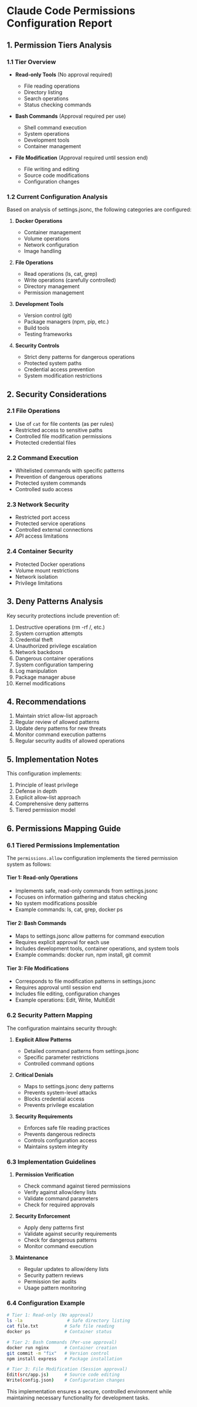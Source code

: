 # Claude Code Permissions Configuration Report

## 1. Permission Tiers Analysis

### 1.1 Tier Overview
- **Read-only Tools** (No approval required)
  - File reading operations
  - Directory listing
  - Search operations
  - Status checking commands
  
- **Bash Commands** (Approval required per use)
  - Shell command execution
  - System operations
  - Development tools
  - Container management
  
- **File Modification** (Approval required until session end)
  - File writing and editing
  - Source code modifications
  - Configuration changes

### 1.2 Current Configuration Analysis

Based on analysis of settings.jsonc, the following categories are configured:

1. **Docker Operations**
   - Container management
   - Volume operations
   - Network configuration
   - Image handling

2. **File Operations**
   - Read operations (ls, cat, grep)
   - Write operations (carefully controlled)
   - Directory management
   - Permission management

3. **Development Tools**
   - Version control (git)
   - Package managers (npm, pip, etc.)
   - Build tools
   - Testing frameworks

4. **Security Controls**
   - Strict deny patterns for dangerous operations
   - Protected system paths
   - Credential access prevention
   - System modification restrictions

## 2. Security Considerations

### 2.1 File Operations
- Use of `cat` for file contents (as per rules)
- Restricted access to sensitive paths
- Controlled file modification permissions
- Protected credential files

### 2.2 Command Execution
- Whitelisted commands with specific patterns
- Prevention of dangerous operations
- Protected system commands
- Controlled sudo access

### 2.3 Network Security
- Restricted port access
- Protected service operations
- Controlled external connections
- API access limitations

### 2.4 Container Security
- Protected Docker operations
- Volume mount restrictions
- Network isolation
- Privilege limitations

## 3. Deny Patterns Analysis

Key security protections include prevention of:
1. Destructive operations (rm -rf /, etc.)
2. System corruption attempts
3. Credential theft
4. Unauthorized privilege escalation
5. Network backdoors
6. Dangerous container operations
7. System configuration tampering
8. Log manipulation
9. Package manager abuse
10. Kernel modifications

## 4. Recommendations

1. Maintain strict allow-list approach
2. Regular review of allowed patterns
3. Update deny patterns for new threats
4. Monitor command execution patterns
5. Regular security audits of allowed operations

## 5. Implementation Notes

This configuration implements:
1. Principle of least privilege
2. Defense in depth
3. Explicit allow-list approach
4. Comprehensive deny patterns
5. Tiered permission model

## 6. Permissions Mapping Guide

### 6.1 Tiered Permissions Implementation

The `permissions.allow` configuration implements the tiered permission system as follows:

#### Tier 1: Read-only Operations
- Implements safe, read-only commands from settings.jsonc
- Focuses on information gathering and status checking
- No system modifications possible
- Example commands: ls, cat, grep, docker ps

#### Tier 2: Bash Commands
- Maps to settings.jsonc allow patterns for command execution
- Requires explicit approval for each use
- Includes development tools, container operations, and system tools
- Example commands: docker run, npm install, git commit

#### Tier 3: File Modifications
- Corresponds to file modification patterns in settings.jsonc
- Requires approval until session end
- Includes file editing, configuration changes
- Example operations: Edit, Write, MultiEdit

### 6.2 Security Pattern Mapping

The configuration maintains security through:

1. **Explicit Allow Patterns**
   - Detailed command patterns from settings.jsonc
   - Specific parameter restrictions
   - Controlled command options

2. **Critical Denials**
   - Maps to settings.jsonc deny patterns
   - Prevents system-level attacks
   - Blocks credential access
   - Prevents privilege escalation

3. **Security Requirements**
   - Enforces safe file reading practices
   - Prevents dangerous redirects
   - Controls configuration access
   - Maintains system integrity

### 6.3 Implementation Guidelines

1. **Permission Verification**
   - Check command against tiered permissions
   - Verify against allow/deny lists
   - Validate command parameters
   - Check for required approvals

2. **Security Enforcement**
   - Apply deny patterns first
   - Validate against security requirements
   - Check for dangerous patterns
   - Monitor command execution

3. **Maintenance**
   - Regular updates to allow/deny lists
   - Security pattern reviews
   - Permission tier audits
   - Usage pattern monitoring

### 6.4 Configuration Example

```bash
# Tier 1: Read-only (No approval)
ls -la                 # Safe directory listing
cat file.txt          # Safe file reading
docker ps             # Container status

# Tier 2: Bash Commands (Per-use approval)
docker run nginx      # Container creation
git commit -m "fix"   # Version control
npm install express   # Package installation

# Tier 3: File Modification (Session approval)
Edit(src/app.js)      # Source code editing
Write(config.json)    # Configuration changes
```

This implementation ensures a secure, controlled environment while maintaining necessary functionality for development tasks.

